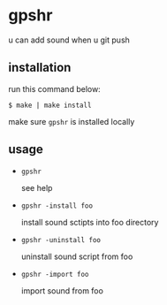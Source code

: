 # gpshr
u can add sound when u git push

## installation

run this command below:
```
$ make | make install
```
make sure ``` gpshr ``` is installed locally
## usage

- ```gpshr``` 

    see help

- ```gpshr -install foo``` 

    install sound sctipts into foo directory

- ```gpshr -uninstall foo``` 

    uninstall sound script from foo

- ```gpshr -import foo``` 

    import sound from foo
